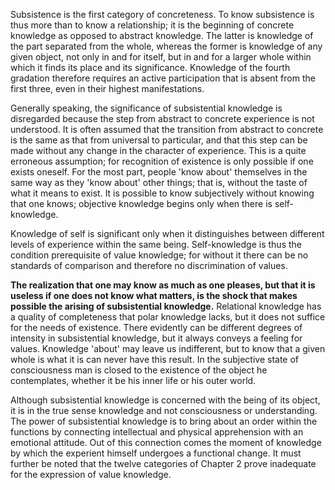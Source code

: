 Subsistence is the first category of concreteness. To know subsistence is thus more than to know a relationship; it is the beginning of concrete knowledge as opposed to abstract knowledge. The latter is knowledge of the part separated from the whole, whereas the former is knowledge of any given object, not only in and for itself, but in and for a larger whole within which it finds its place and its significance. Knowledge of the fourth gradation therefore requires an active participation that is absent from the first three, even in their highest manifestations.

Generally speaking, the significance of subsistential knowledge is disregarded because the step from abstract to concrete experience is not understood. It is often assumed that the transition from abstract to concrete is the same as that from universal to particular, and that this step can be made without any change in the character of experience. This is a quite erroneous assumption; for recognition of existence is only possible if one exists oneself. For the most part, people 'know about' themselves in the same way as they 'know about' other things; that is, without the taste of what it means to exist. It is possible to know subjectively without knowing that one knows; objective knowledge begins only when there is self-knowledge. 

Knowledge of self is significant only when it distinguishes between different levels of experience within the same being. Self-knowledge is thus the condition prerequisite of value knowledge; for without it there can be no standards of comparison and therefore no discrimination of values.

**The realization that one may know as much as one pleases, but that it is useless if one does not know what matters, is the shock that makes possible the arising of subsistential knowledge.** Relational knowledge has a quality of completeness that polar knowledge lacks, but it does not suffice for the needs of existence. There evidently can be different degrees of intensity in subsistential knowledge, but it always conveys a feeling for values. Knowledge 'about' may leave us indifferent, but to know that a given whole is what it is can never have this result. In the subjective state of consciousness man is closed to the existence of the object he contemplates, whether it be his inner life or his outer world. 

Although subsistential knowledge is concerned with the being of its object, it is in the true sense knowledge and not consciousness or understanding. The power of subsistential knowledge is to bring about an order within the functions by connecting intellectual and physical apprehension with an emotional attitude. Out of this connection comes the moment of knowledge by which the experient himself undergoes a functional change. It must further be noted that the twelve categories of Chapter 2 prove inadequate for the expression of value knowledge.